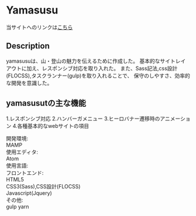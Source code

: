 # Yamasusu
  
当サイトへのリンクは[こちら](https://yamasusu.herokuapp.com)  
  
## Description  
yamasusuは、山・登山の魅力を伝えるために作成した。
基本的なサイトレイアウトに加え、レスポンシブ対応を取り入れた。
また、Sass記法,css設計(FLOCSS),タスクランナー(gulp)を取り入れることで、
保守のしやすさ、効率的な開発を意識した。
  
## yamasusutの主な機能  
1.レスポンシブ対応
2.ハンバーガメニュー
3.ヒーロバナー遷移時のアニメーション
4.各種基本的なwebサイトの項目
    
開発環境:  
MAMP  
使用エディタ:  
Atom  
使用言語:  
フロントエンド:  
HTML5  
CSS3(Sass),CSS設計(FLOCSS)  
Javascript(Jquery)  
その他:  
gulp
yarn

